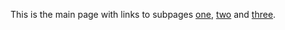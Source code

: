 This is the main page with links to subpages [one], [two] and [three].

[one]: ./titled
[two]: ./subtitled
[three]: ./both-titles
